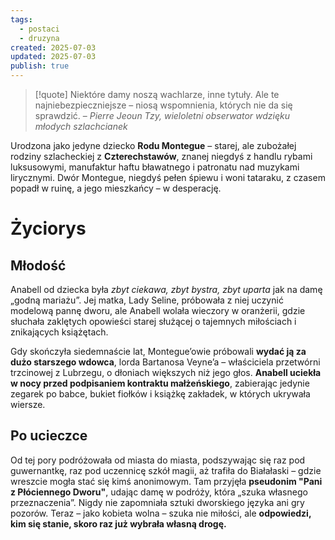 ```yaml
---
tags:
  - postaci
  - druzyna
created: 2025-07-03
updated: 2025-07-03
publish: true
---
```


>[!quote] Niektóre damy noszą wachlarze, inne tytuły. Ale te najniebezpieczniejsze – niosą wspomnienia, których nie da się sprawdzić.
>– _Pierre Jeoun Tzy, wieloletni obserwator wdzięku młodych szlachcianek_

Urodzona jako jedyne dziecko **Rodu Montegue** – starej, ale zubożałej rodziny szlacheckiej z **Czterechstawów**, znanej niegdyś z handlu rybami luksusowymi, manufaktur haftu bławatnego i patronatu nad muzykami lirycznymi. Dwór Montegue, niegdyś pełen śpiewu i woni tataraku, z czasem popadł w ruinę, a jego mieszkańcy – w desperację.

# **Życiorys**
## **Młodość**
Anabell od dziecka była _zbyt ciekawa, zbyt bystra, zbyt uparta_ jak na damę „godną mariażu”. Jej matka, Lady Seline, próbowała z niej uczynić modelową pannę dworu, ale Anabell wolała wieczory w oranżerii, gdzie słuchała zaklętych opowieści starej służącej o tajemnych miłościach i znikających książętach.

Gdy skończyła siedemnaście lat, Montegue’owie próbowali **wydać ją za dużo starszego wdowca**, lorda Bartanosa Veyne’a – właściciela przetwórni trzcinowej z Lubrzegu, o dłoniach większych niż jego głos. **Anabell uciekła w nocy przed podpisaniem kontraktu małżeńskiego**, zabierając jedynie zegarek po babce, bukiet fiołków i książkę zakładek, w których ukrywała wiersze.

## **Po ucieczce**
Od tej pory podróżowała od miasta do miasta, podszywając się raz pod guwernantkę, raz pod uczennicę szkół magii, aż trafiła do Białałaski – gdzie wreszcie mogła stać się kimś anonimowym. Tam przyjęła **pseudonim "Pani z Płóciennego Dworu"**, udając damę w podróży, która „szuka własnego przeznaczenia”. Nigdy nie zapomniała sztuki dworskiego języka ani gry pozorów. Teraz – jako kobieta wolna – szuka nie miłości, ale **odpowiedzi, kim się stanie, skoro raz już wybrała własną drogę.**
